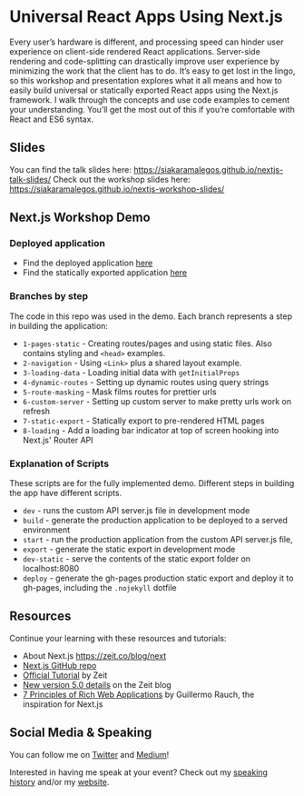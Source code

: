 # Universal React Apps Using Next.js

Every user’s hardware is different, and processing speed can hinder user experience on client-side rendered React applications. Server-side rendering and code-splitting can drastically improve user experience by minimizing the work that the client has to do. It’s easy to get lost in the lingo, so this workshop and presentation explores what it all means and how to easily build universal or statically exported React apps using the Next.js framework. I walk through the concepts and use code examples to cement your understanding. You’ll get the most out of this if you’re comfortable with React and ES6 syntax.

## Slides

You can find the talk slides here: https://siakaramalegos.github.io/nextjs-talk-slides/
Check out the workshop slides here: https://siakaramalegos.github.io/nextjs-workshop-slides/

## Next.js Workshop Demo

### Deployed application

- Find the deployed application [here](https://next-star-wars-tsedzeozxe.now.sh)
- Find the statically exported application [here](https://siakaramalegos.github.io/nextjs-workshop-demo)

### Branches by step

The code in this repo was used in the demo. Each branch represents a step in building the application:

- `1-pages-static` - Creating routes/pages and using static files. Also contains styling and `<head>` examples.
- `2-navigation` - Using `<Link>` plus a shared layout example.
- `3-loading-data` - Loading initial data with `getInitialProps`
- `4-dynamic-routes` - Setting up dynamic routes using query strings
- `5-route-masking` - Mask films routes for prettier urls
- `6-custom-server` - Setting up custom server to make pretty urls work on refresh
- `7-static-export` - Statically export to pre-rendered HTML pages
- `8-loading` - Add a loading bar indicator at top of screen hooking into Next.js' Router API

### Explanation of Scripts

These scripts are for the fully implemented demo. Different steps in building the app have different scripts.

- `dev` - runs the custom API server.js file in development mode
- `build` - generate the production application to be deployed to a served environment
- `start` - run the production application from the custom API server.js file,
- `export` - generate the static export in development mode
- `dev-static` - serve the contents of the static export folder on localhost:8080
- `deploy` - generate the gh-pages production static export and deploy it to gh-pages, including the `.nojekyll` dotfile

## Resources

Continue your learning with these resources and tutorials:

- About Next.js https://zeit.co/blog/next
- [Next.js GitHub repo](https://github.com/zeit/next.js/)
- [Official Tutorial](https://learnnextjs.com) by Zeit
- [New version 5.0 details](https://zeit.co/blog/next5) on the Zeit blog
- [7 Principles of Rich Web Applications](https://rauchg.com/2014/7-principles-of-rich-web-applications) by Guillermo Rauch, the inspiration for Next.js

## Social Media & Speaking

You can follow me on [Twitter](https://twitter.com/thegreengreek) and [Medium](https://medium.com/@thegreengreek)!

Interested in having me speak at your event? Check out my [speaking history](https://github.com/siakaramalegos/sia_speaks) and/or my [website](https://siakaramalegos.github.io/).
